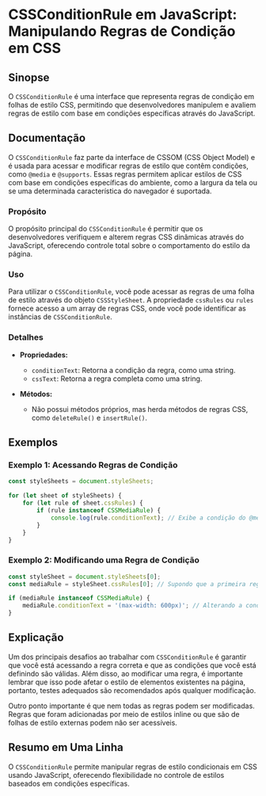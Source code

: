 <!--
Meta Description: # CSSConditionRule em JavaScript: Manipulando Regras de Condição em CSS ## Sinopse O `CSSConditionRule` é uma interface que representa regras de condi...
Meta Keywords: regras, que, cssconditionrule, css, uma
-->

# CSSConditionRule em JavaScript: Manipulando Regras de Condição em CSS

## Sinopse
O `CSSConditionRule` é uma interface que representa regras de condição em folhas de estilo CSS, permitindo que desenvolvedores manipulem e avaliem regras de estilo com base em condições específicas através do JavaScript.

## Documentação
O `CSSConditionRule` faz parte da interface de CSSOM (CSS Object Model) e é usada para acessar e modificar regras de estilo que contêm condições, como `@media` e `@supports`. Essas regras permitem aplicar estilos de CSS com base em condições específicas do ambiente, como a largura da tela ou se uma determinada característica do navegador é suportada.

### Propósito
O propósito principal do `CSSConditionRule` é permitir que os desenvolvedores verifiquem e alterem regras CSS dinâmicas através do JavaScript, oferecendo controle total sobre o comportamento do estilo da página.

### Uso
Para utilizar o `CSSConditionRule`, você pode acessar as regras de uma folha de estilo através do objeto `CSSStyleSheet`. A propriedade `cssRules` ou `rules` fornece acesso a um array de regras CSS, onde você pode identificar as instâncias de `CSSConditionRule`.

### Detalhes
- **Propriedades:**
  - `conditionText`: Retorna a condição da regra, como uma string.
  - `cssText`: Retorna a regra completa como uma string.
  
- **Métodos:**
  - Não possui métodos próprios, mas herda métodos de regras CSS, como `deleteRule()` e `insertRule()`.

## Exemplos

### Exemplo 1: Acessando Regras de Condição
```javascript
const styleSheets = document.styleSheets;

for (let sheet of styleSheets) {
    for (let rule of sheet.cssRules) {
        if (rule instanceof CSSMediaRule) {
            console.log(rule.conditionText); // Exibe a condição do @media
        }
    }
}
```

### Exemplo 2: Modificando uma Regra de Condição
```javascript
const styleSheet = document.styleSheets[0];
const mediaRule = styleSheet.cssRules[0]; // Supondo que a primeira regra seja um @media

if (mediaRule instanceof CSSMediaRule) {
    mediaRule.conditionText = '(max-width: 600px)'; // Alterando a condição
}
```

## Explicação
Um dos principais desafios ao trabalhar com `CSSConditionRule` é garantir que você está acessando a regra correta e que as condições que você está definindo são válidas. Além disso, ao modificar uma regra, é importante lembrar que isso pode afetar o estilo de elementos existentes na página, portanto, testes adequados são recomendados após qualquer modificação.

Outro ponto importante é que nem todas as regras podem ser modificadas. Regras que foram adicionadas por meio de estilos inline ou que são de folhas de estilo externas podem não ser acessíveis.

## Resumo em Uma Linha
O `CSSConditionRule` permite manipular regras de estilo condicionais em CSS usando JavaScript, oferecendo flexibilidade no controle de estilos baseados em condições específicas.